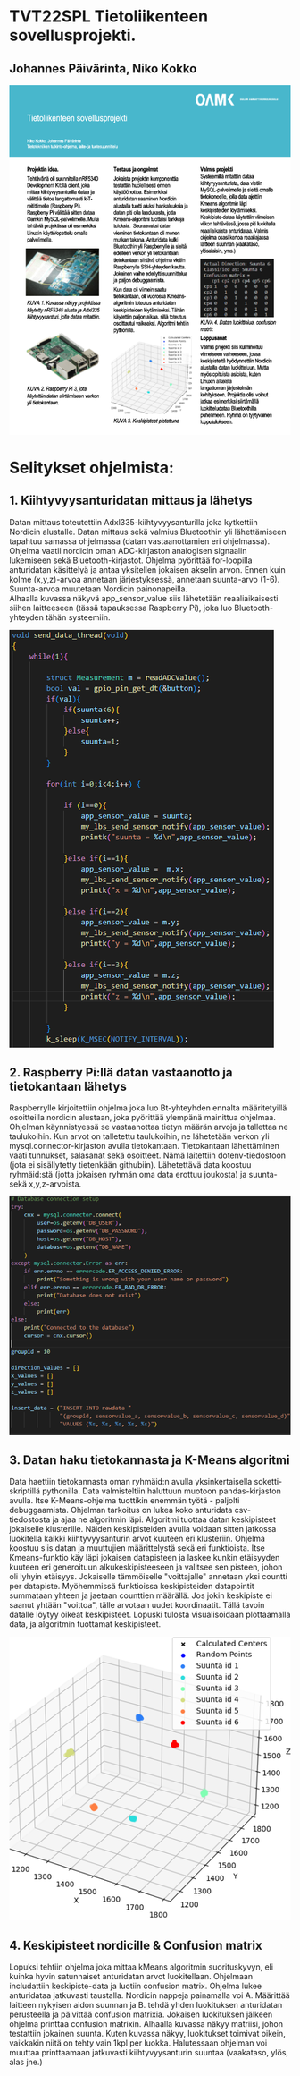 
# TVT22SPL Tietoliikenteen sovellusprojekti.
## Johannes Päivärinta, Niko Kokko

![Posteri](https://github.com/PaivarintaJohannes/TietoliikenteenSovellusprojekti/blob/main/posteri.png)


# Selitykset ohjelmista:

## 1. Kiihtyvyysanturidatan mittaus ja lähetys

Datan mittaus toteutettiin Adxl335-kiihtyvyysanturilla joka kytkettiin Nordicin alustalle. Datan mittaus sekä valmius Bluetoothin yli lähettämiseen tapahtuu samassa ohjelmassa (datan vastaanottamien eri ohjelmassa).
Ohjelma vaatii nordicin oman ADC-kirjaston analogisen signaalin lukemiseen sekä Bluetooth-kirjastot. Ohjelma pyörittää for-loopilla anturidatan käsittelyä ja antaa yksitellen jokaisen akselin arvon. 
Ennen kuin kolme (x,y,z)-arvoa annetaan järjestyksessä, annetaan suunta-arvo (1-6). Suunta-arvoa muutetaan Nordicin painonapeilla.  
Alhaalla kuvassa näkyvä app_sensor_value siis lähetetään reaaliaikaisesti siihen laitteeseen (tässä tapauksessa Raspberry Pi), joka luo Bluetooth-yhteyden tähän systeemiin.

![forloop](https://github.com/PaivarintaJohannes/TietoliikenteenSovellusprojekti/blob/main/forlooppi.png)

## 2. Raspberry Pi:llä datan vastaanotto ja tietokantaan lähetys

Raspberrylle kirjoitettiin ohjelma joka luo Bt-yhteyhden ennalta määritetyillä osoitteilla nordicin alustaan, joka pyörittää ylempänä mainittua ohjelmaa. Ohjelman käynnistyessä se vastaanottaa tietyn määrän arvoja ja tallettaa ne taulukoihin.
Kun arvot on talletettu taulukoihin, ne lähetetään verkon yli mysql.connector-kirjaston avulla tietokantaan. Tietokantaan lähettäminen vaati tunnukset, salasanat sekä osoitteet. Nämä laitettiin dotenv-tiedostoon (jota ei sisällytetty tietenkään githubiin). Lähetettävä data koostuu ryhmäid:stä (jotta jokaisen ryhmän oma data erottuu joukosta) ja suunta- sekä x,y,z-arvoista.

![databasekoodi](https://github.com/PaivarintaJohannes/TietoliikenteenSovellusprojekti/blob/main/database.png)

## 3. Datan haku tietokannasta ja K-Means algoritmi

Data haettiin tietokannasta oman ryhmäid:n avulla yksinkertaisella soketti-skriptillä pythonilla. Data valmisteltiin haluttuun muotoon pandas-kirjaston avulla. Itse K-Means-ohjelma tuottikin enemmän työtä - paljolti debuggaamista. Ohjelman tarkoitus on lukea koko anturidata csv-tiedostosta ja ajaa ne algoritmin läpi. Algoritmi tuottaa datan keskipisteet jokaiselle klusterille. Näiden keskipisteiden avulla voidaan sitten jatkossa luokitella kaikki kiihtyvyysanturin arvot kuuteen eri klusteriin. 
Ohjelma koostuu siis datan ja muuttujien määrittelystä sekä eri funktioista. Itse Kmeans-funktio käy läpi jokaisen datapisteen ja laskee kunkin etäisyyden kuuteen eri generoituun alkukeskipisteeseen ja valitsee sen pisteen, johon oli lyhyin etäisyys. Jokaiselle tämmöiselle "voittajalle" annetaan yksi countti per datapiste. Myöhemmissä funktioissa keskipisteiden datapointit summataan yhteen ja jaetaan counttien määrällä. Jos jokin keskipiste ei saanut yhtään "voittoa", tälle arvotaan uudet koordinaatit. Tällä tavoin datalle löytyy oikeat keskipisteet. Lopuski tulosta visualisoidaan plottaamalla data, ja algoritmin tuottamat keskipisteet.

![plottaus](https://github.com/PaivarintaJohannes/TietoliikenteenSovellusprojekti/blob/main/havainnollistus.png)

## 4. Keskipisteet nordicille & Confusion matrix

Lopuksi tehtiin ohjelma joka mittaa kMeans algoritmin suorituskyvyn, eli kuinka hyvin satunnaiset anturidatan arvot luokitellaan. Ohjelmaan includattiin keskipiste-data ja luotiin confusion matrix.
Ohjelma lukee anturidataa jatkuvasti taustalla. Nordicin nappeja painamalla voi A. Määrittää laitteen nykyisen aidon suunnan ja B. tehdä yhden luokituksen anturidatan perusteella ja päivittää confusion matrixia. Jokaisen luokituksen jälkeen ohjelma printtaa confusion matrixin. Alhaalla kuvassa näkyy matriisi, johon testattiin jokainen suunta. Kuten kuvassa näkyy, luokitukset toimivat oikein, vaikkakin niitä on tehty vain 1kpl per luokka. Halutessaan ohjelman voi muuttaa printtaamaan jatkuvasti kiihtyvyysanturin suuntaa (vaakataso, ylös, alas jne.) 






